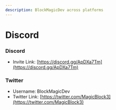 ```yaml
---
description: BlockMagicDev across platforms
---
```


# Discord

### Discord

* Invite Link: [https://discord.gg/ApDXa7Tm](https://discord.gg/ApDXa7Tm)

### Twitter

* Username: BlockMagicDev
* Twitter Link: [https://twitter.com/MagicBlock3](https://twitter.com/MagicBlock3)

